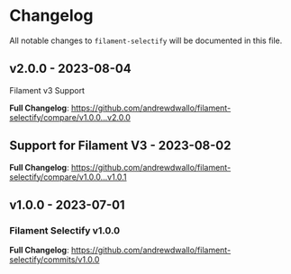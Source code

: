 # Changelog

All notable changes to `filament-selectify` will be documented in this file.

## v2.0.0 - 2023-08-04

Filament v3 Support

**Full Changelog**: https://github.com/andrewdwallo/filament-selectify/compare/v1.0.0...v2.0.0

## Support for Filament V3 - 2023-08-02

**Full Changelog**: https://github.com/andrewdwallo/filament-selectify/compare/v1.0.0...v1.0.1

## v1.0.0 - 2023-07-01

### Filament Selectify v1.0.0

**Full Changelog**: https://github.com/andrewdwallo/filament-selectify/commits/v1.0.0

